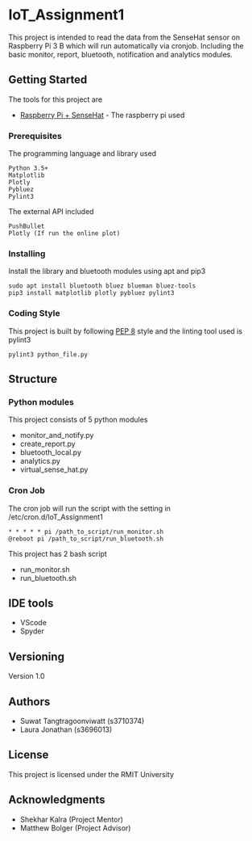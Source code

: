 # IoT_Assignment1

This project is intended to read the data from the SenseHat sensor on Raspberry Pi 3 B which will run automatically via cronjob. Including the basic monitor, report, bluetooth, notification and analytics modules.

## Getting Started

The tools for this project are
* [Raspberry Pi + SenseHat](https://au.element14.com/element14/pi3-ibm-iot-learnkit/raspberry-pi-3-ibm-iot-learner/dp/2606882) - The raspberry pi used

### Prerequisites

The programming language and library used
```
Python 3.5+
Matplotlib
Plotly
Pybluez
Pylint3
```

The external API included
```
PushBullet
Plotly (If run the online plot)
```

### Installing

Install the library and bluetooth modules using apt and pip3

```
sudo apt install bluetooth bluez blueman bluez-tools
pip3 install matplotlib plotly pybluez pylint3
```

### Coding Style

This project is built by following [PEP 8](https://www.python.org/dev/peps/pep-0008/) style and the linting tool used is pylint3

```
pylint3 python_file.py
```

## Structure

### Python modules

This project consists of 5 python modules
* monitor_and_notify.py
* create_report.py
* bluetooth_local.py
* analytics.py
* virtual_sense_hat.py

### Cron Job
The cron job will run the script with the setting in /etc/cron.d/IoT_Assignment1
```
* * * * * pi /path_to_script/run_monitor.sh
@reboot pi /path_to_script/run_bluetooth.sh
```
This project has 2 bash script
* run_monitor.sh
* run_bluetooth.sh

## IDE tools

* VScode
* Spyder

## Versioning

Version 1.0

## Authors

* Suwat Tangtragoonviwatt (s3710374)
* Laura Jonathan (s3696013)

## License

This project is licensed under the RMIT University

## Acknowledgments

* Shekhar Kalra (Project Mentor)
* Matthew Bolger (Project Advisor)
